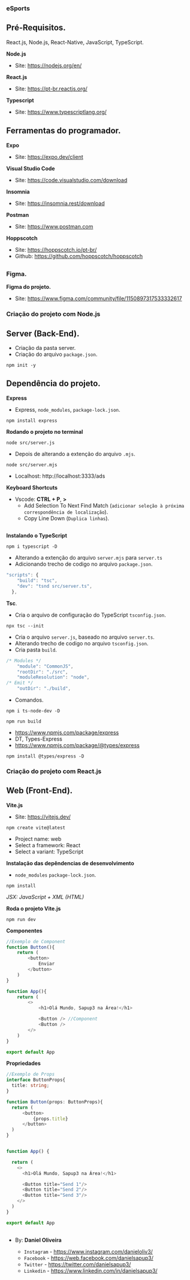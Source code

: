 ### eSports

## Pré-Requisitos.

React.js, Node.js, React-Native, JavaScript, TypeScript.

**Node.js**
- Site: https://nodejs.org/en/

**React.js**
- Site: https://pt-br.reactjs.org/

**Typescript**
- Site: https://www.typescriptlang.org/

## Ferramentas do programador.

**Expo**
- Site: https://expo.dev/client

**Visual Studio Code**
- Site: https://code.visualstudio.com/download

**Insomnia**
- Site: https://insomnia.rest/download

**Postman**
- Site: https://www.postman.com

**Hoppscotch**
- Site: https://hoppscotch.io/pt-br/
- Github: https://github.com/hoppscotch/hoppscotch

##

### Figma.
**Figma do projeto.**
- Site:  https://www.figma.com/community/file/1150897317533332617

### Criação do projeto com Node.js
## Server (Back-End).
- Criação da pasta server.
- Criação do arquivo `package.json`.
```
npm init -y
```

## Dependência do projeto.

**Express**
- Express, `node_modules`, `package-lock.json`.
```
npm install express
```


**Rodando o projeto no terminal**
```
node src/server.js
```
- Depois de alterando a extenção do arquivo `.mjs`.
```
node src/server.mjs
```
- Localhost: http://localhost:3333/ads

**Keyboard Shortcuts**
- Vscode: **CTRL + P**, **>**
    - Add Selection To Next Find Match (`adicionar seleção à próxima correspondência de localização`).
    - Copy Line Down (`Duplica linhas`).

##

**Instalando o TypeScript**
```
npm i typescript -D
```

- Alterando a extenção do arquivo `server.mjs` para `server.ts`
- Adicionando trecho de codigo no arquivo `package.json`.

```ts
"scripts": {
    "build": "tsc",
    "dev": "tsnd src/server.ts",
  },
```

**Tsc**.
- Cria o arquivo de configuração do TypeScript `tsconfig.json`.
```
npx tsc --init 
```

- Cria o arquivo `server.js`, baseado no arquivo `server.ts`.
- Alterando trecho de codigo no arquivo `tsconfig.json`.
- Cria pasta `build`.
```ts
/* Modules */
    "module": "CommonJS",
    "rootDir": "./src",
    "moduleResolution": "node", 
/* Emit */
    "outDir": "./build",
```

- Comandos.

```
npm i ts-node-dev -D
```

```
npm run build
```

- https://www.npmjs.com/package/express
- DT, Types-Express
- https://www.npmjs.com/package/@types/express

```
npm install @types/express -D
```

### Criação do projeto com React.js
## Web (Front-End).

**Vite.js**
- Site: https://vitejs.dev/

```
npm create vite@latest
```
- Project name: web
- Select a framework: React
- Select a variant: TypeScript

**Instalação das depêndencias de desenvolvimento**
- `node_modules` `package-lock.json`.

```
npm install
```

*JSX: JavaScript + XML (HTML)*

**Roda o projeto Vite.js**
```
npm run dev
```

**Componentes**
```ts
//Exemplo de Component
function Button(){
    return (
        <button>
            Enviar
        </button>
    )
}

function App(){
    return (
        <>
            <h1>Olá Mundo, Sapup3 na Área!</h1>

            <Button /> //Component
            <Button />
        </>
    )
}

export default App
```

**Propriedades**
```ts
//Exemplo de Props
interface ButtonProps{
  title: string;
}

function Button(props: ButtonProps){
  return (
      <button>
          {props.title}
      </button>
  )
}


function App() {  

  return (
    <>
      <h1>Olá Mundo, Sapup3 na Área!</h1>

      <Button title="Send 1"/>
      <Button title="Send 2"/>
      <Button title="Send 3"/>
    </>
  )
}

export default App
```











##



##

- By:  **Daniel Oliveira**

  - `Instagram` - https://www.instagram.com/danieloliv3/
  - `Facebook` - https://web.facebook.com/danielsapup3/
  - `Twitter` - https://twitter.com/danielsapup3/
  - `Linkedin` - https://www.linkedin.com/in/danielsapup3/

  ##